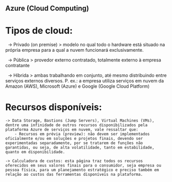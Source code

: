 ## Azure (Cloud Computing)

# Tipos de cloud:
 	-> Privado (on premise) > modelo no qual todo o hardware está situado na própria empresa para a qual a nuvem funcionará exclusivamente.

 	-> Pública > provedor externo contratado, totalmente externo à empresa contratante

 	-> Híbrida > ambas trabalhando em conjunto, até mesmo distribuindo entre serviços externos diversos. P. ex.: a empresa utiliza serviços em nuvem da Amazon (AWS), Microsoft (Azure) e Google (Google Cloud Platform)

# Recursos disponíveis:

    -> Data Storage, Bastions (Jump Servers), Virtual Machines (VMs), dentre uma infinidade de outros recursos disponibilizados pela plataforma Azure de serviços em nuvem, vale ressaltar que:
        - Recursos em prévia (preview): não devem ser implementados oficialmente e/ou em soluções e projetos finais, devendo ser experimentadas separadamente, por se tratarem de funções não garantidas, ou seja, de alta volatilidade, tanto em estabilidade, quanto em disponibilidade. 

    -> Calculadora de custos: esta página traz todos os recursos oferecidos em seus valores finais para o consumidor, seja empresa ou pessoa física, para um planejamento estratégico e preciso também em relação ao custos das ferramentas disponíveis na plataforma.